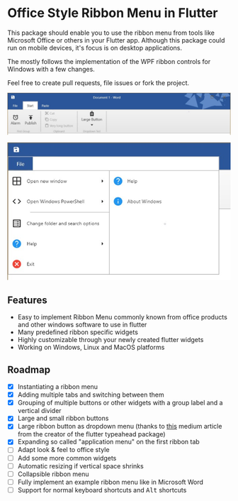 # Office Style Ribbon Menu in Flutter
This package should enable you to use the ribbon menu from tools like Microsoft Office or others in your Flutter app. Although this package could run on mobile devices, it's focus is on desktop applications.

The mostly follows the implementation of the WPF ribbon controls for Windows with a few changes.

Feel free to create pull requests, file issues or fork the project.

<p align="center">
  <img src="images/word_style_screenshot.jpg" />
</p>
<p align="center">
  <img src="images/example-application-menu_screenshot.jpg" />
</p>

## Features
- Easy to implement Ribbon Menu commonly known from office products and other windows software to use in flutter
- Many predefined ribbon specific widgets
- Highly customizable through your newly created flutter widgets
- Working on Windows, Linux and MacOS platforms

## Roadmap
- [x] Instantiating a ribbon menu
- [x] Adding multiple tabs and switching between them
- [x] Grouping of multiple buttons or other widgets with a group label and a vertical divider
- [x] Large and small ribbon buttons
- [x] Large ribbon button as dropdown menu (thanks to [this](https://medium.com/saugo360/https-medium-com-saugo360-flutter-using-overlay-to-display-floating-widgets-2e6d0e8decb9) medium article from the creator of the flutter typeahead package)
- [x] Expanding so called "application menu" on the first ribbon tab
- [ ] Adapt look & feel to office style
- [ ] Add some more common widgets
- [ ] Automatic resizing if vertical space shrinks
- [ ] Collapsible ribbon menu
- [ ] Fully implement an example ribbon menu like in Microsoft Word
- [ ] Support for normal keyboard shortcuts and <kbd>Alt</kbd> shortcuts
